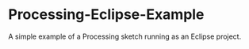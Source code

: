 # Processing-Eclipse-Example
A simple example of a Processing sketch running as an Eclipse project.
